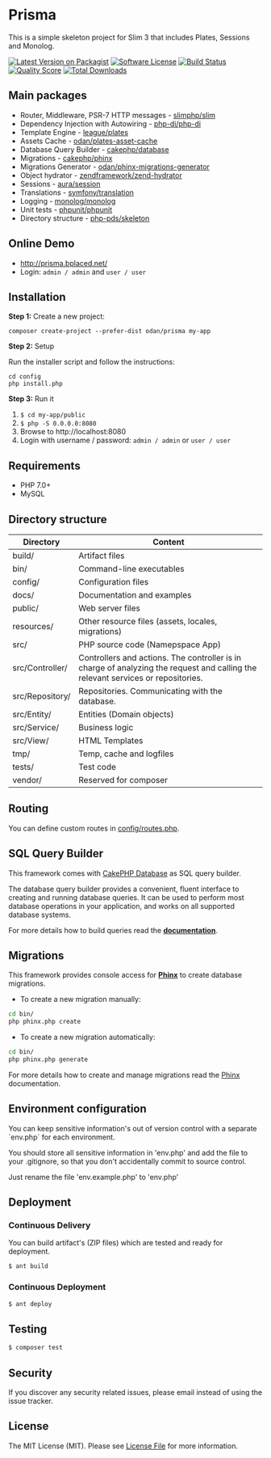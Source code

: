 # Prisma

This is a simple skeleton project for Slim 3 that includes Plates, Sessions and Monolog.

[![Latest Version on Packagist](https://img.shields.io/github/release/odan/prisma.svg)](https://github.com/odan/prisma/releases)
[![Software License](https://img.shields.io/badge/license-MIT-brightgreen.svg)](LICENSE.md)
[![Build Status](https://travis-ci.org/odan/prisma.svg?branch=master)](https://travis-ci.org/odan/prisma)
[![Quality Score](https://scrutinizer-ci.com/g/odan/prisma/badges/quality-score.png?b=master)](https://scrutinizer-ci.com/g/odan/prisma/?branch=master)
[![Total Downloads](https://img.shields.io/packagist/dt/odan/prisma.svg)](https://packagist.org/packages/odan/prisma)


## Main packages

* Router, Middleware, PSR-7 HTTP messages - [slimphp/slim](https://github.com/slimphp/Slim)
* Dependency Injection with Autowiring - [php-di/php-di](https://github.com/PHP-DI/PHP-DI)
* Template Engine - [league/plates](https://github.com/thephpleague/plates)
* Assets Cache - [odan/plates-asset-cache](https://github.com/odan/plates-asset-cache)
* Database Query Builder - [cakephp/database](https://github.com/cakephp/database)
* Migrations - [cakephp/phinx](https://github.com/cakephp/phinx)
* Migrations Generator - [odan/phinx-migrations-generator](https://github.com/odan/phinx-migrations-generator)
* Object hydrator - [zendframework/zend-hydrator](https://github.com/zendframework/zend-hydrator)
* Sessions - [aura/session](https://github.com/auraphp/Aura.Session)
* Translations - [symfony/translation](https://github.com/symfony/Translation)
* Logging - [monolog/monolog](https://github.com/Seldaek/monolog) 
* Unit tests - [phpunit/phpunit](https://github.com/sebastianbergmann/phpunit)
* Directory structure - [php-pds/skeleton](https://github.com/php-pds/skeleton)

## Online Demo

* http://prisma.bplaced.net/
* Login: `admin / admin` and `user / user`

## Installation

**Step 1:** Create a new project:

```shell
composer create-project --prefer-dist odan/prisma my-app
```

**Step 2:** Setup

Run the installer script and follow the instructions:

```shell
cd config
php install.php
```

**Step 3:** Run it<br>

1. `$ cd my-app/public`
2. `$ php -S 0.0.0.0:8080`
3. Browse to http://localhost:8080
4. Login with username / password: `admin / admin` or `user / user`

## Requirements

* PHP 7.0+
* MySQL

## Directory structure

| Directory  | Content |
|----------|-------------|
| build/ | Artifact files |
| bin/ | Command-line executables |
| config/ | Configuration files |
| docs/ | Documentation and examples |
| public/ | Web server files |
| resources/ | Other resource files (assets, locales, migrations) |
| src/ | PHP source code (Namepspace App) |
| src/Controller/ | Controllers and actions. The controller is in charge of analyzing the request and calling the relevant services or repositories. |
| src/Repository/ | Repositories. Communicating with the database. |
| src/Entity/ | Entities (Domain objects) |
| src/Service/ | Business logic |
| src/View/ | HTML Templates |
| tmp/ | Temp, cache and logfiles |
| tests/ | Test code |
| vendor/ | Reserved for composer |

## Routing

You can define custom routes in [config/routes.php](config/routes.php). 

## SQL Query Builder

This framework comes with [CakePHP Database](https://github.com/cakephp/database) as SQL query builder.

The database query builder provides a convenient, fluent interface to creating and running database queries. It can be used to perform most database operations in your application, and works on all supported database systems.

For more details how to build queries read the **[documentation](http://book.cakephp.org/3.0/en/orm/query-builder.html)**.

## Migrations

This framework provides console access for **[Phinx](https://phinx.org/)** to create database migrations. 

* To create a new migration manually:

```bash
cd bin/
php phinx.php create
```

* To create a new migration automatically:

```bash
cd bin/
php phinx.php generate
```

For more details how to create and manage migrations read the [Phinx](http://docs.phinx.org/en/latest/) documentation.

## Environment configuration

You can keep sensitive information's out of version control with a separate ´env.php´ for each environment.

You should store all sensitive information in 'env.php' and add the file to your .gitignore, so that you don't accidentally commit to source control.

Just rename the file 'env.example.php' to 'env.php'

## Deployment

### Continuous Delivery

You can build artifact's (ZIP files) which are tested and ready for deployment.

``` bash
$ ant build
```

### Continuous Deployment

``` bash
$ ant deploy
```

## Testing

``` bash
$ composer test
```

## Security

If you discover any security related issues, please email instead of using the issue tracker.

## License

The MIT License (MIT). Please see [License File](LICENSE.md) for more information.


[PSR-1]: https://github.com/php-fig/fig-standards/blob/master/accepted/PSR-1-basic-coding-standard.md
[PSR-2]: https://github.com/php-fig/fig-standards/blob/master/accepted/PSR-2-coding-style-guide.md
[PSR-4]: https://github.com/php-fig/fig-standards/blob/master/accepted/PSR-4-autoloader.md
[Composer]: http://getcomposer.org/
[PHPUnit]: http://phpunit.de/
